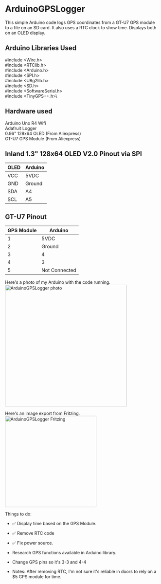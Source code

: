 # ArduinoGPSLogger
This simple Arduino code logs GPS coordinates from a GT-U7 GPS module to a file on an SD card. It also uses a RTC clock to show time. Displays both on an OLED display. 

## Arduino Libraries Used
\#include <Wire.h>\
\#include <RTClib.h>\
\#include <Arduino.h>\
\#include <SPI.h>\
\#include <U8g2lib.h>\
\#include <SD.h>\
\#include <SoftwareSerial.h>\
\#include <TinyGPS++.h>\

## Hardware used
Arduino Uno R4 Wifi\
Adafruit Logger\
0.96" 128x64 OLED (From Aliexpress)\
GT-U7 GPS Module (From Aliexpress)


## Inland 1.3" 128x64 OLED V2.0 Pinout via SPI

| OLED | Arduino |
|----------|----------|
| VCC  | 5VDC  |
| GND  | Ground  |
| SDA  | A4  |
| SCL  | A5  |

## GT-U7 Pinout

| GPS Module | Arduino |
|----------|----------|
| 1  | 5VDC  |
| 2  | Ground  |
| 3  | 4  |
| 4  | 3  |
| 5  | Not Connected  |





Here's a photo of my Arduino with the code running.\
<img height="400" alt="ArduinoGPSLogger photo" src="https://github.com/user-attachments/assets/3362d71e-a63f-4e82-8b4b-141422a48c32" />


Here's an image export from Fritzing.\
<img height="300" alt="ArduinoGPSLogger Fritzing" src="https://github.com/user-attachments/assets/94ac2901-d09e-4b4d-ad87-a9621f505acb" />







Things to do:

* ✅ Display time based on the GPS Module.
* ✅ Remove RTC code
* ✅ Fix power source.
* Research GPS functions available in Arduino library.
* Change GPS pins so it's 3-3 and 4-4

* Notes: After removing RTC, I'm not sure it's reliable in doors to rely on a $5 GPS module for time.
